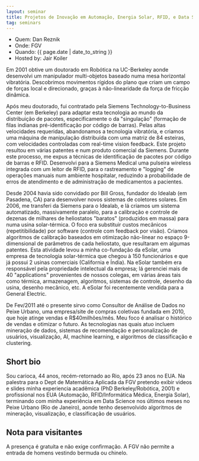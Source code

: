 ```yaml
---
layout: seminar
title: Projetos de Inovação em Automação, Energia Solar, RFID, e Data Science
tag: seminars
---
```


- Quem: Dan Reznik
- Onde: FGV
- Quando: {{ page.date | date_to_string }}
- Hosted by: Jair Koiler

Em 2001 obtive um doutorado em Robótica na UC-Berkeley aonde
desenvolvi um manipulador multi-objetos baseado numa mesa horizontal
vibratória. Descobrimos movimentos rígidos do plano que criam um campo
de forças local e direcionado, graças à não-linearidade da força de
fricção dinâmica.

Após meu doutorado, fui contratado pela Siemens Technology-to-Business
Center (em Berkeley) para adaptar esta tecnologia ao mundo da
distribuição de pacotes, especificamente o da "singulação" (formação
de filas indianas pré-identificação por código de barras). Pelas altas
velocidades requeridas, abandonamos a tecnologia vibratória, e criamos
uma máquina de manipulação distribuída com uma matriz de 84 esteiras,
com velocidades controladas com real-time vision feedback. Este
projeto resultou em várias patentes e num produto comercial da
Siemens. Durante este processo, me expus a técnicas de identificação
de pacotes por código de barras e RFID. Desenvolvi para a Siemens
Medical uma pulseira wireless integrada com um leitor de RFID, para o
rastreamento e "logging" de operações manuais num ambiente hospitalar,
reduzindo a probabilidade de erros de atendimento e de administração
de medicamentos a pacientes.

Desde 2004 havia sido convidado por Bill Gross, fundador do Idealab
(em Pasadena, CA) para desenvolver novos sistemas de coletores
solares. Em 2006, me transferi da Siemens para o Idealab, e lá criamos
um sistema automatizado, massivamente paralelo, para a calibração e
controle de dezenas de milhares de heliostatos "baratos" (produzidos
em massa) para numa usina solar-térmica. O foco era substituir custos
mecânicos (repetitibilidade) por software (controle com feedback por
visão). Criamos algoritmos de calibração baseados em otimização
não-linear no espaço 9-dimensional de parâmetros de cada heliostato,
que resultaram em algumas patentes. Esta atividade levou a minha
co-fundação da eSolar, uma empresa de tecnologia solar-térmica que
chegou à 150 funcionários e que já possui 2 usinas comerciais
(California e Índia). Na eSolar também era responsável pela
propriedade intelectual da empresa; lá gerenciei mais de 40
"applications" provenientes de nossos colegas, em várias áreas tais
como térmica, armazenagem, algoritmos, sistemas de controle, desenho
da usina, desenho mecânico, etc. A eSolar foi recentemente vendida
para a General Electric.

De Fev/2011 até o presente sirvo como Consultor de Análise de Dados no
Peixe Urbano, uma empresa/site de compras coletivas fundada em 2010,
que hoje atinge vendas e R$40milhões/mês. Meu foco é analisar o
histórico de vendas e otimizar o futuro. As tecnologias nas quais atuo
incluem mineração de dados, sistemas de recomendação e personalização
de usuários, visualização, AI, machine learning, e algoritmos de
classificação e clustering.

## Short bio

Sou carioca, 44 anos, recém-retornado ao Rio, após 23 anos no EUA. Na
palestra para o Dept de Matemática Aplicada da FGV pretendo exibir
videos e slides minha experiencia acadêmica (PhD Berkeley/Robótica,
2001) e profissional nos EUA (Automação, RFID/Informática Médica,
Energia Solar), terminando com minha experiência em Data Science nos
últimos meses no Peixe Urbano (Rio de Janeiro), aonde tenho
desenvolvido algoritmos de mineração, visualização, e classificação de
usuários.

## Nota para visitantes

A presença é gratuíta e não exige confirmação. A FGV não permite a
entrada de homens vestindo bermuda ou chinelo.

